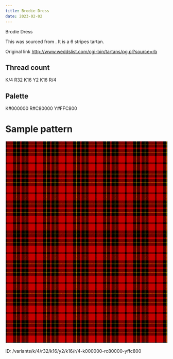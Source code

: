 ```yaml
---
title: Brodie Dress
date: 2023-02-02
---
```

Brodie Dress

This was sourced from <no value>.  It is a 6 stripes tartan.

Original link http://www.weddslist.com/cgi-bin/tartans/pg.pl?source=rb

## Thread count
K/4 R32 K16 Y2 K16 R/4

## Palette
K#000000 R#C80000 Y#FFC800

# Sample pattern

![Tartan detail](tartan.png "K/4 R32 K16 Y2 K16 R/4 tartan")

ID: /variants/k/4/r32/k16/y2/k16/r/4-k000000-rc80000-yffc800